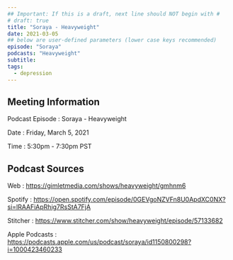 ```yaml
---
## Important: If this is a draft, next line should NOT begin with #
# draft: true
title: "Soraya - Heavyweight"
date: 2021-03-05
## below are user-defined parameters (lower case keys recommended)
episode: "Soraya"
podcasts: "Heavyweight"
subtitle:
tags:
  - depression
---
```


## Meeting Information

Podcast Episode
:   Soraya - Heavyweight

Date
:   Friday, March 5, 2021

Time
:   5:30pm - 7:30pm PST

## Podcast Sources

Web
:   https://gimletmedia.com/shows/heavyweight/gmhnm6

Spotify
:   https://open.spotify.com/episode/0GEVgoNZVFn8U0ApdXC0NX?si=lRAAFiApRhig7RsStA7FjA

Stitcher
:   https://www.stitcher.com/show/heavyweight/episode/57133682

Apple Podcasts
:   https://podcasts.apple.com/us/podcast/soraya/id1150800298?i=1000423460233

